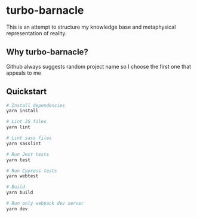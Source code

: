 # turbo-barnacle
This is an attempt to structure my knowledge base and metaphysical
representation of reality.

## Why turbo-barnacle?
Github always suggests random project name so I choose the first one that
appeals to me

## Quickstart
```bash
# Install dependencies
yarn install

# Lint JS files
yarn lint

# Lint sass files
yarn sasslint

# Run Jest tests
yarn test

# Run Cypress tests
yarn webtest

# Build
yarn build

# Run only webpack dev server
yarn dev
```
